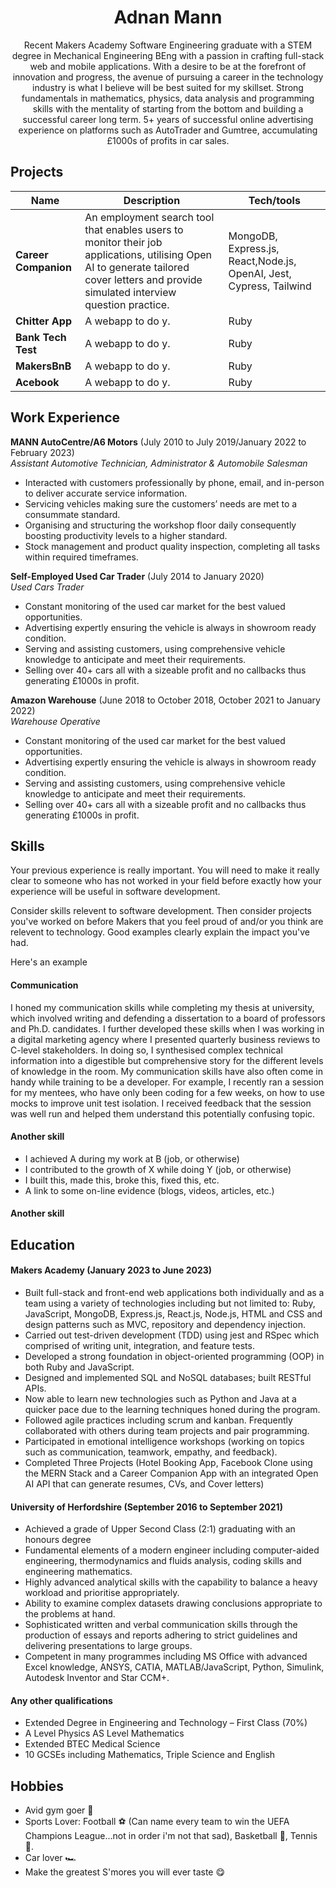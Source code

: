 <h1 align="center">Adnan Mann</h1>

<p align="center">Recent Makers Academy Software Engineering graduate with a STEM degree in Mechanical Engineering BEng with a passion in crafting full-stack web and mobile applications. With a desire to be at the forefront of innovation and progress, the avenue of pursuing a career in the technology industry is what I believe will be best suited for my skillset. Strong fundamentals in mathematics, physics, data analysis and programming skills with the mentality of starting from the bottom and building a successful career long term. 5+ years of successful online advertising experience on platforms such as AutoTrader and Gumtree, accumulating £1000s of profits in car sales.</p>

## Projects

| Name                         | Description       | Tech/tools        |
| ---------------------------- | ----------------- | ----------------- |
| **Career Companion**         | An employment search tool that enables users to monitor their job applications, utilising Open AI to generate tailored cover letters and provide simulated interview question practice. | MongoDB, Express.js, React,Node.js, OpenAI, Jest, Cypress, Tailwind|
| **Chitter App**              | A webapp to do y. | Ruby              |
| **Bank Tech Test**           | A webapp to do y. | Ruby              |
| **MakersBnB**                | A webapp to do y. | Ruby              |
| **Acebook**                  | A webapp to do y. | Ruby              |

## Work Experience

**MANN AutoCentre/A6 Motors** (July 2010 to July 2019/January 2022 to February 2023)  
_Assistant Automotive Technician, Administrator & Automobile Salesman_

- Interacted with customers professionally by phone, email, and in-person to deliver accurate service information.
- Servicing vehicles making sure the customers’ needs are met to a consummate standard.
- Organising and structuring the workshop floor daily consequently boosting productivity levels to a higher standard.
- Stock management and product quality inspection, completing all tasks within required timeframes.

**Self-Employed Used Car Trader** (July 2014 to January 2020)  
_Used Cars Trader_

- Constant monitoring of the used car market for the best valued opportunities.
- Advertising expertly ensuring the vehicle is always in showroom ready condition.
- Serving and assisting customers, using comprehensive vehicle knowledge to anticipate and meet their requirements.
- Selling over 40+ cars all with a sizeable profit and no callbacks thus generating £1000s in profit.

**Amazon Warehouse** (June 2018 to October 2018, October 2021 to January 2022)  
_Warehouse Operative_

- Constant monitoring of the used car market for the best valued opportunities.
- Advertising expertly ensuring the vehicle is always in showroom ready condition.
- Serving and assisting customers, using comprehensive vehicle knowledge to anticipate and meet their requirements.
- Selling over 40+ cars all with a sizeable profit and no callbacks thus generating £1000s in profit.
## Skills

Your previous experience is really important. You will need to make it really clear to someone who has not worked in your field before exactly how your experience will be useful in software development.

Consider skills relevent to software development. Then consider projects you've worked on before Makers that you feel proud of and/or you think are relevent to technology. Good examples clearly explain the impact you've had. 


Here's an example

#### Communication
I honed my communication skills while completing my thesis at university, which involved writing and defending a dissertation to a board of professors and Ph.D. candidates. I further developed these skills when I was working in a digital marketing agency where I presented quarterly business reviews to C-level stakeholders. In doing so, I synthesised complex technical information into a digestible but comprehensive story for the different levels of knowledge in the room. My communication skills have also often come in handy while training to be a developer. For example, I recently ran a session for my mentees, who have only been coding for a few weeks, on how to use mocks to improve unit test isolation. I received feedback that the session was well run and helped them understand this potentially confusing topic.

#### Another skill

- I achieved A during my work at B (job, or otherwise)
- I contributed to the growth of X while doing Y (job, or otherwise)
- I built this, made this, broke this, fixed this, etc.
- A link to some on-line evidence (blogs, videos, articles, etc.)

#### Another skill


## Education

#### Makers Academy (January 2023 to June 2023)
- Built full-stack and front-end web applications both individually and as a team using a variety of technologies including but not limited to: Ruby, JavaScript, MongoDB, Express.js, React.js, Node.js, HTML and CSS and design patterns such as MVC, repository and dependency injection.
- Carried out test-driven development (TDD) using jest and RSpec which comprised of writing unit, integration, and feature tests.
- Developed a strong foundation in object-oriented programming (OOP) in both Ruby and JavaScript.
- Designed and implemented SQL and NoSQL databases; built RESTful APIs.
- Now able to learn new technologies such as Python and Java at a quicker pace due to the learning techniques honed during the program.
- Followed agile practices including scrum and kanban. Frequently collaborated with others during team projects and pair programming.
- Participated in emotional intelligence workshops (working on topics such as communication, teamwork, empathy, and feedback).
- Completed Three Projects (Hotel Booking App, Facebook Clone using the MERN Stack and a Career Companion App with an integrated Open AI API that can generate resumes, CVs, and Cover letters)

#### University of Herfordshire (September 2016 to September 2021)

- Achieved a grade of Upper Second Class (2:1) graduating with an honours degree
- Fundamental elements of a modern engineer including computer-aided engineering, thermodynamics and fluids analysis, coding skills and engineering mathematics.
- Highly advanced analytical skills with the capability to balance a heavy workload and prioritise appropriately.
- Ability to examine complex datasets drawing conclusions appropriate to the problems at hand.
- Sophisticated written and verbal communication skills through the production of essays and reports adhering to strict guidelines and delivering presentations to large groups.
- Competent in many programmes including MS Office with advanced Excel knowledge, ANSYS, CATIA, MATLAB/JavaScript, Python, Simulink, Autodesk Inventor and Star CCM+.

#### Any other qualifications

- Extended Degree in Engineering and Technology – First Class (70%)
- A Level Physics AS Level Mathematics
- Extended BTEC Medical Science
- 10 GCSEs including Mathematics, Triple Science and English

## Hobbies

- Avid gym goer 💪
- Sports Lover: Football ⚽ (Can name every team to win the UEFA Champions League...not in order i'm not that sad), Basketball 🏀, Tennis 🎾.
- Car lover 🏎
- Make the greatest S'mores you will ever taste 😋
